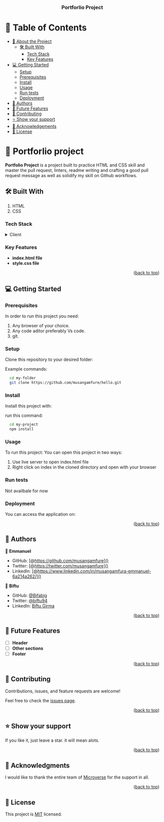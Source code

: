 <div align="center">

  <h3><b>Portforlio Project</b></h3>

</div>

<!-- TABLE OF CONTENTS -->

# 📗 Table of Contents

- [📖 About the Project](#about-project)
  - [🛠 Built With](#built-with)
    - [Tech Stack](#tech-stack)
    - [Key Features](#key-features)
- [💻 Getting Started](#getting-started)
  - [Setup](#setup)
  - [Prerequisites](#prerequisites)
  - [Install](#install)
  - [Usage](#usage)
  - [Run tests](#run-tests)
  - [Deployment](#deployment)
- [👥 Authors](#authors)
- [🔭 Future Features](#future-features)
- [🤝 Contributing](#contributing)
- [⭐️ Show your support](#support)
- [🙏 Acknowledgements](#acknowledgements)
- [📝 License](#license)

<!-- PROJECT DESCRIPTION -->

# 📖 Portforlio project <a name="about-project"></a>

**Portfolio Project** is a project built to practice HTML and CSS skill and master the pull request, linters, readme writing and crafting a good pull request message as well as solidify my skill on Github workflows.

## 🛠 Built With <a name="built-with"></a>

1. HTML
2. CSS

### Tech Stack <a name="tech-stack"></a>

<details>
  <summary>Client</summary>
  <ul>
    <li><a href="#">HTML & CSS</a></li>
  </ul>
</details>

<!-- Features -->

### Key Features <a name="key-features"></a>

- **index.html file**
- **style.css file**

<p align="right">(<a href="#readme-top">back to top</a>)</p>

<!-- GETTING STARTED -->

## 💻 Getting Started <a name="getting-started"></a>

### Prerequisites

In order to run this project you need:

1. Any browser of your choice.
2. Any code aditor preferably Vs code.
3. git.

### Setup

Clone this repository to your desired folder:

Example commands:

```sh
  cd my-folder
  git clone https://github.com/musangamfure/hello.git
```

### Install

Install this project with:

run this command:

```sh
  cd my-project
  npm install
```

### Usage

To run this project:
You can open this project in two ways:

1. Use live server to open index.html file
2. Right click on index in the cloned directory and open with your browser

### Run tests

Not availbale for now

### Deployment

You can access the application on:

<p align="right">(<a href="#readme-top">back to top</a>)</p>

<!-- AUTHORS -->

## 👥 Authors <a name="authors"></a>

👤 **Emmanuel**

- GitHub: [@https://github.com/musangamfure]()
- Twitter: [@https://twitter.com/musangamfure]()
- LinkedIn: [@https://www.linkedin.com/in/musangamfura-emmanuel-6a214a262/]()

👤 **Biftu**

- GitHub: [@Bifabig](https://github.com/Bifabig)
- Twitter: [@biftu94](https://twitter.com/biftu94)
- LinkedIn: [Biftu Girma](https://www.linkedin.com/in/biftu-girma-3598a8126/)

<p align="right">(<a href="#readme-top">back to top</a>)</p>

<!-- FUTURE FEATURES -->

## 🔭 Future Features <a name="future-features"></a>

- [ ] **Header**
- [ ] **Other sections**
- [ ] **Footer**

<p align="right">(<a href="#readme-top">back to top</a>)</p>

<!-- CONTRIBUTING -->

## 🤝 Contributing <a name="contributing"></a>

Contributions, issues, and feature requests are welcome!

Feel free to check the [issues page](../../issues/).

<p align="right">(<a href="#readme-top">back to top</a>)</p>

<!-- SUPPORT -->

## ⭐️ Show your support <a name="support"></a>

If you like it, just leave a star. it will mean alots.

<p align="right">(<a href="#readme-top">back to top</a>)</p>

<!-- ACKNOWLEDGEMENTS -->

## 🙏 Acknowledgments <a name="acknowledgements"></a>

I would like to thank the entire team of <a href="https://www.microverse.org/">Microverse</a> for the support in all.

<p align="right">(<a href="#readme-top">back to top</a>)</p>

<!-- LICENSE -->

## 📝 License <a name="license"></a>

This project is [MIT](./LICENSE) licensed.
